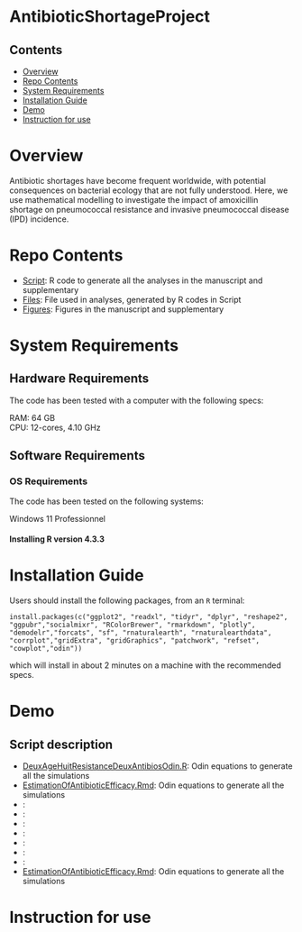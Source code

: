 # AntibioticShortageProject

## Contents

- [Overview](#overview)
- [Repo Contents](#repo-contents)
- [System Requirements](#system-requirements)
- [Installation Guide](#installation-guide)
- [Demo](#demo)
- [Instruction for use](#instruction-for-use)


# Overview

Antibiotic shortages have become frequent worldwide, with potential consequences on bacterial ecology that are not fully understood. Here, we use mathematical modelling to investigate the impact of amoxicillin shortage on pneumococcal resistance and invasive pneumococcal disease (IPD) incidence.

# Repo Contents

- [Script](./Script): R code to generate all the analyses in the manuscript and supplementary
- [Files](./Files): File used in analyses, generated by R codes in Script
- [Figures](./Figures): Figures in the manuscript and supplementary

# System Requirements

## Hardware Requirements

The code has been tested with a computer with the following specs:

RAM: 64 GB  
CPU: 12-cores, 4.10 GHz

## Software Requirements

### OS Requirements

The code has been tested on the following systems:

Windows 11 Professionnel

#### Installing R version 4.3.3 

# Installation Guide


Users should install the following packages, from an `R` terminal:

```
install.packages(c("ggplot2", "readxl", "tidyr", "dplyr", "reshape2", "ggpubr","socialmixr", "RColorBrewer", "rmarkdown", "plotly", "demodelr","forcats", "sf", "rnaturalearth", "rnaturalearthdata", "corrplot","gridExtra", "gridGraphics", "patchwork", "refset", "cowplot","odin"))
```

which will install in about 2 minutes on a machine with the recommended specs.

# Demo

## Script description

- [DeuxAgeHuitResistanceDeuxAntibiosOdin.R](./Script/DeuxAgeHuitResistanceDeuxAntibiosOdin.R): Odin equations to generate all the simulations
- [EstimationOfAntibioticEfficacy.Rmd](./Script/EstimationOfAntibioticEfficacy.Rmd): Odin equations to generate all the simulations
- [](./Script/):
- [](./Script/):
- [](./Script/):
- [](./Script/):
- [](./Script/):
- [](./Script/):
- [](./Script/): 
- [EstimationOfAntibioticEfficacy.Rmd](./Script): Odin equations to generate all the simulations 


# Instruction for use

